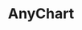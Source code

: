 ---
blog: https://anychart.com/blog/
facebook: https://facebook.com/AnyCharts
linkedin: https://linkedin.com/company/386660
logohandle: anychart
sort: anychart
title: AnyChart
twitter: https://x.com/AnyChart
website: https://www.anychart.com/
---